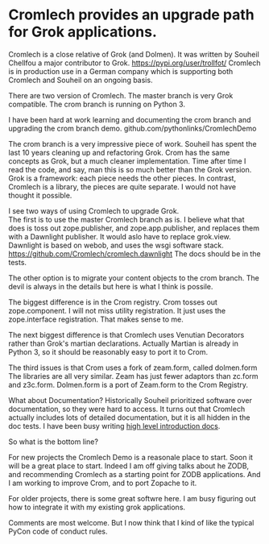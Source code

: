Cromlech provides an upgrade path for Grok applications. 
=======================

Cromlech is a close relative of Grok (and Dolmen).
It was written by Souheil Chellfou a major contributor to Grok.
https://pypi.org/user/trollfot/ Cromlech is in production use in a
German company which is supporting both Cromlech and Souheil
on an ongoing basis.

There are two version of Cromlech. The master branch is very Grok compatible.
The crom branch is running on Python 3.

I have been hard at work learning and documenting the crom branch and upgrading
the crom branch demo.  github.com/pythonlinks/CromlechDemo

The crom branch is a very impressive piece of work.  Souheil has spent the
last 10 years cleaning up and refactoring
Grok. Crom has the same concepts as Grok, but a
much cleaner implementation. 
Time after time I read the code, and
say, man this is so much better than the Grok version.
Grok is a framework: each piece needs
the other pieces.  In contrast,  Cromlech is a library,
the pieces are quite separate. I would not have thought it possible.

I see two  ways of using Cromlech to
upgrade Grok.  
The first  is to use the master Cromlech
branch as is. I believe what that does is toss out zope.publisher, and
zope.app.publisher, and replaces them with a Dawnlight publisher.
It would aslo have to replace grok.view. 
Dawnlight is based on webob, and uses the wsgi software stack.
https://github.com/Cromlech/cromlech.dawnlight
The docs should be in the tests.  

The other option is to migrate your content objects to the crom branch. 
The devil is always in the details but here is what I think is possile.

The biggest difference is in the Crom registry.  Crom tosses out
zope.component. I will not miss utility registration.  It just uses
the zope.interface registration.  That makes sense to me. 

The next
biggest difference is that Cromlech uses Venutian Decorators rather than
Grok's martian declarations.  Actually Martian is already in Python 3,
so it should be reasonably easy to port it to Crom. 

The third issues is that Crom uses a fork of zeam.form, called dolmen.form
The libraries are all very similar.
Zeam has just fewer adaptors than zc.form and z3c.form. 
Dolmen.form is a port of Zeam.form to the Crom Registry.

What about Documentation?
Historically
Souheil prioritized software over documentation, so they were hard to access.
It turns out that Cromlech actually includes lots of detailed
documentation, but
it is all hidden in the doc tests.
I have been busy writing [high level introduction docs](./).

So what is the bottom line?

For new projects the Cromlech Demo is a reasonale place to start.
Soon it will be a great place to start. 
Indeed I am
off giving talks about he ZODB, and recommending Cromlech as a starting point
for ZODB applications.  And I am working to improve Crom,
and to port Zopache to it.

For older projects, there is some great softwre here.  I am
busy figuring out how to integrate it with my existing grok
applications.

Comments are most welcome.
But I now think that I kind of like
the typical PyCon code of conduct rules.  










